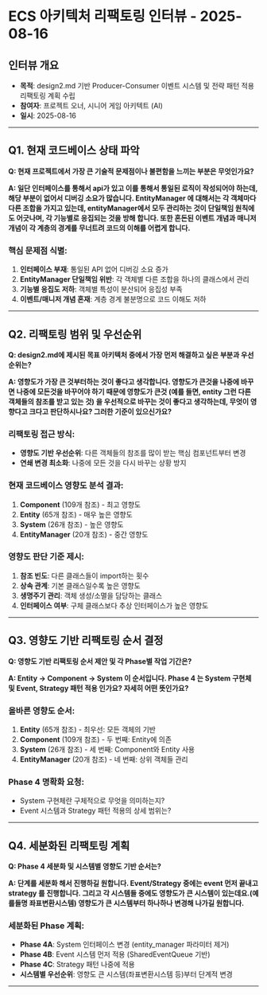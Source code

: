 # ECS 아키텍처 리팩토링 인터뷰 - 2025-08-16

## 인터뷰 개요
- **목적**: design2.md 기반 Producer-Consumer 이벤트 시스템 및 전략 패턴 적용 리팩토링 계획 수립
- **참여자**: 프로젝트 오너, 시니어 게임 아키텍트 (AI)
- **일시**: 2025-08-16

---

## Q1. 현재 코드베이스 상태 파악

**Q: 현재 프로젝트에서 가장 큰 기술적 문제점이나 불편함을 느끼는 부분은 무엇인가요?**

**A: 일단 인터페이스를 통해서 api가 있고 이를 통해서 통일된 로직이 작성되어야 하는데, 해당 부분이 없어서 디버깅 소요가 많습니다. EntityManager 에 대해서는 각 객체마다 다른 조합을 가지고 있는데, entityManager에서 모두 관리하는 것이 단일책임 원칙에도 어긋나며, 각 기능별로 응집되는 것을 방해 합니다.
또한 혼돈된 이벤트 개념과 매니저 개념이 각 계층의 경계를 무너트려 코드의 이해를 어렵게 합니다.**

### 핵심 문제점 식별:
1. **인터페이스 부재**: 통일된 API 없어 디버깅 소요 증가
2. **EntityManager 단일책임 위반**: 각 객체별 다른 조합을 하나의 클래스에서 관리
3. **기능별 응집도 저하**: 객체별 특성이 분산되어 응집성 부족
4. **이벤트/매니저 개념 혼재**: 계층 경계 불분명으로 코드 이해도 저하

---

## Q2. 리팩토링 범위 및 우선순위

**Q: design2.md에 제시된 목표 아키텍처 중에서 가장 먼저 해결하고 싶은 부분과 우선순위는?**

**A: 영향도가 가장 큰 것부터하는 것이 좋다고 생각합니다. 영향도가 큰것을 나중에 바꾸면 나중에 모든것을 바꾸어야 하기 때문에 영향도가 큰것 (예를 들면, entity 그런 다른 객체들의 참조를 받고 있는 것) 을 우선적으로 바꾸는 것이 좋다고 생각하는데, 무엇이 영향다고 크다고 판단하시나요? 그러한 기준이 있으신가요?**

### 리팩토링 접근 방식:
- **영향도 기반 우선순위**: 다른 객체들의 참조를 많이 받는 핵심 컴포넌트부터 변경
- **연쇄 변경 최소화**: 나중에 모든 것을 다시 바꾸는 상황 방지

### 현재 코드베이스 영향도 분석 결과:
1. **Component** (109개 참조) - 최고 영향도
2. **Entity** (65개 참조) - 매우 높은 영향도  
3. **System** (26개 참조) - 높은 영향도
4. **EntityManager** (20개 참조) - 중간 영향도

### 영향도 판단 기준 제시:
1. **참조 빈도**: 다른 클래스들이 import하는 횟수
2. **상속 관계**: 기본 클래스일수록 높은 영향도
3. **생명주기 관리**: 객체 생성/소멸을 담당하는 클래스
4. **인터페이스 여부**: 구체 클래스보다 추상 인터페이스가 높은 영향도

---

## Q3. 영향도 기반 리팩토링 순서 결정

**Q: 영향도 기반 리팩토링 순서 제안 및 각 Phase별 작업 기간은?**

**A: Entity -> Component → System 이 순서입니다.
Phase 4 는 System 구현체 및 Event, Strategy 패턴 적용 인가요? 자세히 어떤 뜻인가요?**

### 올바른 영향도 순서:
1. **Entity** (65개 참조) - 최우선: 모든 객체의 기반
2. **Component** (109개 참조) - 두 번째: Entity에 의존 
3. **System** (26개 참조) - 세 번째: Component와 Entity 사용
4. **EntityManager** (20개 참조) - 네 번째: 상위 객체들 관리

### Phase 4 명확화 요청:
- System 구현체란 구체적으로 무엇을 의미하는지?
- Event 시스템과 Strategy 패턴 적용의 상세 범위는?

---

## Q4. 세분화된 리팩토링 계획

**Q: Phase 4 세분화 및 시스템별 영향도 기반 순서는?**

**A: 단계를 세분화 해서 진행하길 원합니다. Event/Strategy 중에는 event 먼저 끝내고 strategy 를 진행합니다. 그리고 각 시스템들 중에도 영향도가 큰 시스템이 있는데요.(예를들명 좌표변환시스템) 영향도가 큰 시스템부터 하나하나 변경해 나가길 원합니다.**

### 세분화된 Phase 계획:
- **Phase 4A**: System 인터페이스 변경 (entity_manager 파라미터 제거)
- **Phase 4B**: Event 시스템 먼저 적용 (SharedEventQueue 기반)
- **Phase 4C**: Strategy 패턴 나중에 적용
- **시스템별 우선순위**: 영향도 큰 시스템(좌표변환시스템 등)부터 단계적 변경

---